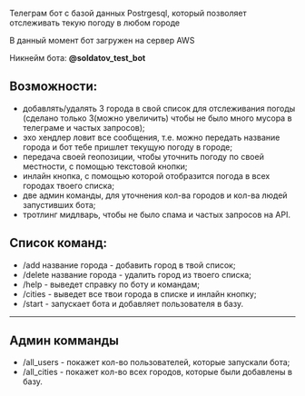 Телеграм бот с базой данных Postrgesql, который позволяет отслеживать текую погоду в любом городе

В данный момент бот загружен на сервер AWS

Никнейм бота: **@soldatov_test_bot**

Возможности: 
-----------
- добавлять/удалять 3 города в свой список для отслеживания погоды (сделано только 3(можно увеличить) чтобы не было много мусора в телеграме и частых запросов);
- эхо хендлер ловит все сообщения, т.е. можно передать название города и бот тебе пришлет текущую погоду в городе;
- передача своей геопозиции, чтобы уточнить погоду по своей местности, с помощью текстовой кнопки;
- инлайн кнопка, с помощью которой отобразится погода в всех городах твоего списка;
- две админ команды, для уточнения кол-ва городов и кол-ва людей запустивших бота;
- тротлинг мидлварь, чтобы не было спама и частых запросов на API.


Список команд:
------------
- /add название города - добавить город в твой список;
- /delete название города - удалить город из твоего списка;
- /help - выведет справку по боту и командам;
- /cities - выведет все твои города в списке и инлайн кнопку;
- /start - запускает бота и добавляет пользователя в базу.
----------
Админ комманды
----------
- /all_users - покажет кол-во пользователей, которые запускали бота;
- /all_cities - покажет кол-во всех городов, которые были добавлены в базу.
